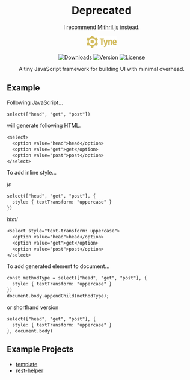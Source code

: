 <h1 align='center'>
Deprecated
</h1>

<p align='center'>
I recommend <a href='https://mithril.js.org/'>Mithril.js</a> instead.
</p>

<p align='center'>
<img alt='Tyne' src='./logo-wordmark.svg' height="32" />
</p>
<p align='center'>
<a href="https://npmcharts.com/compare/tyne?minimal=true"><img src="https://img.shields.io/npm/dm/tyne.svg?sanitize=true" alt="Downloads"></a>
<a href="https://www.npmjs.com/package/tyne"><img src="https://img.shields.io/npm/v/tyne.svg?sanitize=true" alt="Version"></a>
<a href="https://www.npmjs.com/package/tyne"><img src="https://img.shields.io/npm/l/tyne.svg?sanitize=true" alt="License"></a>
</p>
<p align='center'>
A tiny JavaScript framework for building UI with minimal overhead.
</p>

## Example

Following JavaScript...

    select(["head", "get", "post"])

will generate following HTML.

    <select>
      <option value="head">head</option>
      <option value="get">get</option>
      <option value="post">post</option>
    </select>

To add inline style...

_js_

    select(["head", "get", "post"], {
      style: { textTransform: "uppercase" }
    })

_html_

    <select style="text-transform: uppercase">
      <option value="head">head</option>
      <option value="get">get</option>
      <option value="post">post</option>
    </select>

To add generated element to document...

    const methodType = select(["head", "get", "post"], {
      style: { textTransform: "uppercase" }
    })
    document.body.appendChild(methodType);

or shorthand version

    select(["head", "get", "post"], {
      style: { textTransform: "uppercase" }
    }, document.body)

## Example Projects

- [template](https://github.com/tynejs/template)
- [rest-helper](https://github.com/rasmusmerzin/rest-helper)
